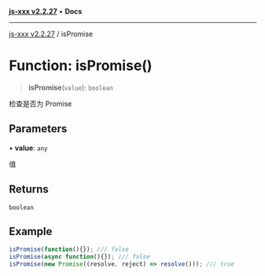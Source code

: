 [**js-xxx v2.2.27**](../README.md) • **Docs**

***

[js-xxx v2.2.27](../README.md) / isPromise

# Function: isPromise()

> **isPromise**(`value`): `boolean`

检查是否为 Promise

## Parameters

• **value**: `any`

值

## Returns

`boolean`

## Example

```ts
isPromise(function(){}); /// false
isPromise(async function(){}); /// false
isPromise(new Promise((resolve, reject) => resolve())); /// true
```
